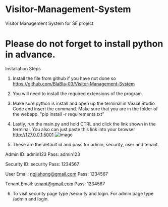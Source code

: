 # Visitor-Management-System
Visitor Management System for SE project

# Please do not forget to install python in advance.
Installation Steps
1. Install the file from github if you have not done so
   https://github.com/BlaBla-03/Visitor-Management-System

2. You will need to install the required extensions of the program.
3. Make sure python is install and open up the terminal in Visual Studio Code and insert the command. Make sure that you are in the folder of the webapp.
   "pip install -r requirements.txt"
4. Lastly, run the main.py and hold CTRL and click the link shown in the terminal. You also can just paste this link into your browser http://127.0.0.1:5001
   ![image](https://github.com/BlaBla-03/Visitor-Management-System/assets/102528634/621c3e4e-2c37-424b-be93-a29f768bdfd5)
5. These are the default id and pass for admin, security, user and tenant.

Admin
ID: admin123
Pass: admin123

Security
ID: security
Pass: 1234567

User
Email: ngjiahong@gmail.com
Pass: 1234567

Tenant
Email: tenant@gmail.com
Pass: 1234567

6. To visit security page type /security and login. For admin page type /admin and login.

